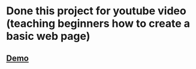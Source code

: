 # Done this project for youtube video (teaching beginners how to create a basic web page)

## [Demo](https://cvvkshcv.github.io/fb-style-load-on-page-scroll/)


